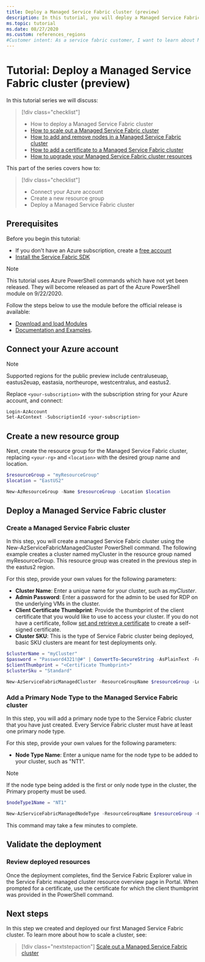 ```yaml
---
title: Deploy a Managed Service Fabric cluster (preview)
description: In this tutorial, you will deploy a Managed Service Fabric test cluster.
ms.topic: tutorial
ms.date: 08/27/2020
ms.custom: references_regions
#Customer intent: As a service fabric customer, I want to learn about Managed SFRP so that I can deploy clusters without needing to manipulate numerous resources.
---
```


# Tutorial: Deploy a Managed Service Fabric cluster (preview)

In this tutorial series we will discuss:

> [!div class="checklist"]
> * How to deploy a Managed Service Fabric cluster 
> * [How to scale out a Managed Service Fabric cluster](tutorial-managed-cluster-scale.md)
> * [How to add and remove nodes in a Managed Service Fabric cluster](tutorial-managed-cluster-add-remove-node-type.md)
> * [How to add a certificate to a Managed Service Fabric cluster](tutorial-managed-cluster-certificate.md)
> * [How to upgrade your Managed Service Fabric cluster resources](tutorial-managed-cluster-upgrade.md)

This part of the series covers how to:

> [!div class="checklist"]
> * Connect your Azure account
> * Create a new resource group
> * Deploy a Managed Service Fabric cluster

## Prerequisites

Before you begin this tutorial:
* If you don't have an Azure subscription, create a [free account](https://azure.microsoft.com/free/?WT.mc_id=A261C142F)
* [Install the Service Fabric SDK](service-fabric-get-started.md)

> [!Note]
> This tutorial uses Azure PowerShell commands which have not yet been released. They will become released as part of the Azure PowerShell module on 9/22/2020.

Follow the steps below to use the module before the official release is available:
* [Download and load Modules](https://github.com/a-santamaria/ServiceFabricManagedClustersClients#download-and-load-modules)
* [Documentation and Examples](https://github.com/a-santamaria/ServiceFabricManagedClustersClients#documentation-and-examples). 

## Connect your Azure account

> [!Note]
> Supported regions for the public preview include centraluseuap, eastus2euap, eastasia, northeurope, westcentralus, and eastus2.

Replace `<your-subscription>` with the subscription string for your Azure account, and connect:

```powershell
Login-AzAccount
Set-AzContext -SubscriptionId <your-subscription>

```

## Create a new resource group

Next, create the resource group for the Managed Service Fabric cluster, replacing `<your-rg>` and `<location>` with the desired group name and location.

```powershell
$resourceGroup = "myResourceGroup"
$location = "EastUS2" 

New-AzResourceGroup -Name $resourceGroup -Location $location
```
## Deploy a Managed Service Fabric cluster

### Create a Managed Service Fabric cluster 

In this step, you will create a managed Service Fabric cluster using the New-AzServiceFabricManagedCluster PowerShell command. The following example creates a cluster named myCluster in the resource group named myResourceGroup. This resource group was created in the previous step in the eastus2 region. 

For this step, provide your own values for the following  parameters: 
* **Cluster Name**: Enter a unique name for your cluster, such as *myCluster*.
* **Admin Password**: Enter a password for the admin to be used for RDP on the underlying VMs in the cluster.
* **Client Certificate Thumbprint**: Provide the thumbprint of the client certificate that you would like to use to access your cluster. If you do not have a certificate, follow [set and retrieve a certificate](https://docs.microsoft.com/azure/key-vault/certificates/quick-create-portal) to create a self-signed certificate. 
* **Cluster SKU**: This is the type of Service Fabric cluster being deployed, basic SKU clusters are meant for test deployments only. 

```powershell
$clusterName = "myCluster" 
$password = "Password4321!@#" | ConvertTo-SecureString -AsPlainText -Force
$clientThumbprint = "<Certificate Thumbprint>"
$clusterSku = "Standard"

New-AzServiceFabricManagedCluster -ResourceGroupName $resourceGroup -Location $location -ClusterName $clusterName -ClientCertThumbprint $clientThumbprint -ClientCertIsAdmin -AdminPassword $password -Sku $clusterSKU -Verbose
```

### Add a Primary Node Type to the Managed Service Fabric cluster

In this step, you will add a primary node type to the Service Fabric cluster that you have just created. Every Service Fabric cluster must have at least one primary node type.

For this step, provide your own values for the following  parameters: 
* **Node Type Name**: Enter a unique name for the node type to be added to your cluster, such as "NT1".

> [!NOTE]
> If the node type being added is the first or only node type in the cluster, the Primary property must be used.

```powershell
$nodeType1Name = "NT1" 

New-AzServiceFabricManagedNodeType -ResourceGroupName $resourceGroup -ClusterName $clusterName -Name $nodeType1Name -Primary -InstanceCount 5
```

This command may take a few minutes to complete.

## Validate the deployment 

### Review deployed resources 

Once the deployment completes, find the Service Fabric Explorer value in the Service Fabric managed cluster resource overview page in Portal. When prompted for a certificate, use the certificate for which the client thumbprint was provided in the PowerShell command. 

## Next steps

In this step we created and deployed our first Managed Service Fabric cluster. To learn more about how to scale a cluster, see:

> [!div class="nextstepaction"]
> [Scale out a Managed Service Fabric cluster](./tutorial-managed-cluster-scale.md)
